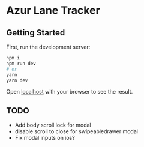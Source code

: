 # Azur Lane Tracker

## Getting Started

First, run the development server:

```bash
npm i
npm run dev
# or
yarn
yarn dev
```

Open [localhost](http://localhost:3000) with your browser to see the result.

## TODO

* Add body scroll lock for modal
* disable scroll to close for swipeabledrawer modal
* Fix modal inputs on ios?
